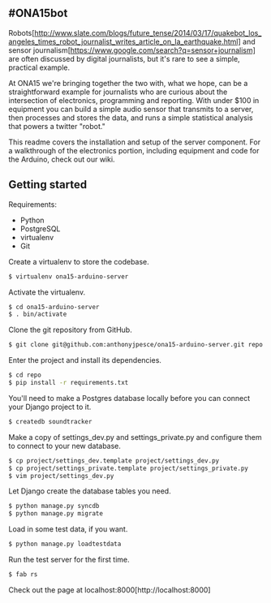 #ONA15bot
---------

Robots[http://www.slate.com/blogs/future_tense/2014/03/17/quakebot_los_angeles_times_robot_journalist_writes_article_on_la_earthquake.html] and sensor journalism[https://www.google.com/search?q=sensor+journalism] are often discussed by digital journalists, but it's rare to see a simple, practical example.

At ONA15 we're bringing together the two with, what we hope, can be a straightforward example for journalists who are curious about the intersection of electronics, programming and reporting. With under $100 in equipment you can build a simple audio sensor that transmits to a server, then processes and stores the data, and runs a simple statistical analysis that powers a twitter "robot."

This readme covers the installation and setup of the server component. For a walkthrough of the electronics portion, including equipment and code for the Arduino, check out our wiki.

Getting started
---------------

Requirements:

* Python
* PostgreSQL
* virtualenv
* Git

Create a virtualenv to store the codebase.

```bash
$ virtualenv ona15-arduino-server
```

Activate the virtualenv.

```bash
$ cd ona15-arduino-server
$ . bin/activate
```

Clone the git repository from GitHub.

```bash
$ git clone git@github.com:anthonyjpesce/ona15-arduino-server.git repo
```

Enter the project and install its dependencies.

```bash
$ cd repo
$ pip install -r requirements.txt
```

You'll need to make a Postgres database locally before you can connect your Django project to it.

```bash
$ createdb soundtracker
```

Make a copy of settings_dev.py and settings_private.py and configure them to connect to your new database.

```bash
$ cp project/settings_dev.template project/settings_dev.py
$ cp project/settings_private.template project/settings_private.py
$ vim project/settings_dev.py
```

Let Django create the database tables you need.

```bash
$ python manage.py syncdb
$ python manage.py migrate
```

Load in some test data, if you want.

```bash
$ python manage.py loadtestdata
```

Run the test server for the first time.

```bash
$ fab rs
```

Check out the page at localhost:8000[http://localhost:8000]
